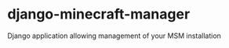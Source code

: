 django-minecraft-manager
========================

Django application allowing management of your MSM installation
